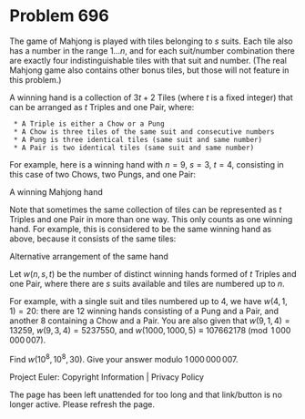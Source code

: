 #   Problem 696

   The game of Mahjong is played with tiles belonging to $s$ suits. Each tile
   also has a number in the range $1\ldots n$, and for each suit/number
   combination there are exactly four indistinguishable tiles with that suit
   and number. (The real Mahjong game also contains other bonus tiles, but
   those will not feature in this problem.)

   A winning hand is a collection of $3t+2$ Tiles (where $t$ is a fixed
   integer) that can be arranged as $t$ Triples and one Pair, where:

     * A Triple is either a Chow or a Pung
     * A Chow is three tiles of the same suit and consecutive numbers
     * A Pung is three identical tiles (same suit and same number)
     * A Pair is two identical tiles (same suit and same number)

   For example, here is a winning hand with $n=9$, $s=3$, $t=4$, consisting
   in this case of two Chows, two Pungs, and one Pair:

   A winning Mahjong hand

   Note that sometimes the same collection of tiles can be represented as $t$
   Triples and one Pair in more than one way. This only counts as one winning
   hand. For example, this is considered to be the same winning hand as
   above, because it consists of the same tiles:

   Alternative arrangement of the same hand

   Let $w(n, s, t)$ be the number of distinct winning hands formed of $t$
   Triples and one Pair, where there are $s$ suits available and tiles are
   numbered up to $n$.

   For example, with a single suit and tiles numbered up to 4, we have $w(4,
   1, 1) = 20$: there are 12 winning hands consisting of a Pung and a Pair,
   and another 8 containing a Chow and a Pair. You are also given that $w(9,
   1, 4) = 13259$, $w(9, 3, 4) = 5237550$, and $w(1000, 1000, 5) \equiv
   107662178 \pmod{1\,000\,000\,007}$.

   Find $w(10^8, 10^8, 30)$. Give your answer modulo $1\,000\,000\,007$.

   Project Euler: Copyright Information | Privacy Policy

   The page has been left unattended for too long and that link/button is no
   longer active. Please refresh the page.
